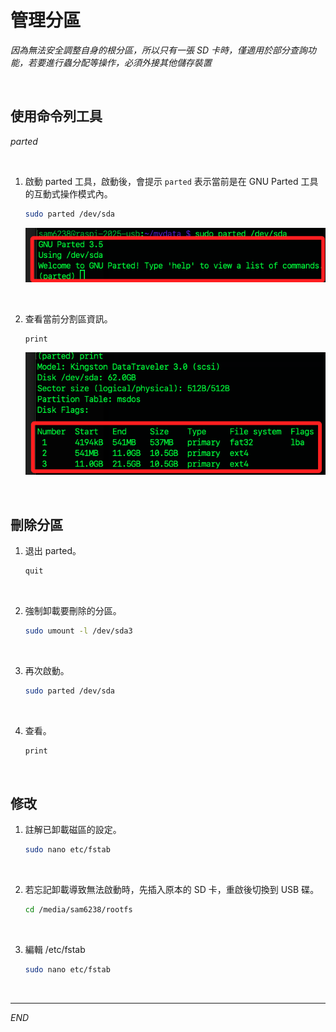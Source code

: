 # 管理分區

_因為無法安全調整自身的根分區，所以只有一張 SD 卡時，僅適用於部分查詢功能，若要進行蟲分配等操作，必須外接其他儲存裝置_

<br>

## 使用命令列工具

_parted_

<br>

1. 啟動 parted 工具，啟動後，會提示 `parted` 表示當前是在 GNU Parted 工具的互動式操作模式內。

    ```bash
    sudo parted /dev/sda
    ```

    ![](images/img_115.png)

<br>

2. 查看當前分割區資訊。

    ```bash
    print
    ```

    ![](images/img_175.png)

<br>

## 刪除分區

1. 退出 parted。

    ```bash
    quit
    ```

<br>

2. 強制卸載要刪除的分區。

    ```bash
    sudo umount -l /dev/sda3
    ```

<br>

3. 再次啟動。

    ```bash
    sudo parted /dev/sda
    ```

<br>

4. 查看。

    ```bash
    print
    ```

<br>

## 修改

1. 註解已卸載磁區的設定。

    ```bash
    sudo nano etc/fstab
    ```

<br>

2. 若忘記卸載導致無法啟動時，先插入原本的 SD 卡，重啟後切換到 USB 碟。

    ```bash
    cd /media/sam6238/rootfs
    ```

<br>

3. 編輯 /etc/fstab

    ```bash
    sudo nano etc/fstab
    ```

<br>

___

_END_
